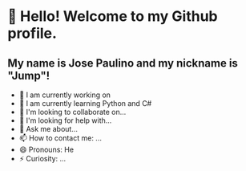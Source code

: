 # 👋 Hello! Welcome to my Github profile.
## My name is Jose Paulino and my nickname is "Jump"!
<a href="https://tenor.com/view/working-from-home-computer-homework-gif-13271998"></a>

- 🔭 I am currently working on
- 🌱 I am currently learning Python and C#
- 👯 I'm looking to collaborate on...
- 🤔 I'm looking for help with...
- 💬 Ask me about...
- 📫 How to contact me: ...
- 😄 Pronouns: He
- ⚡ Curiosity: ...


